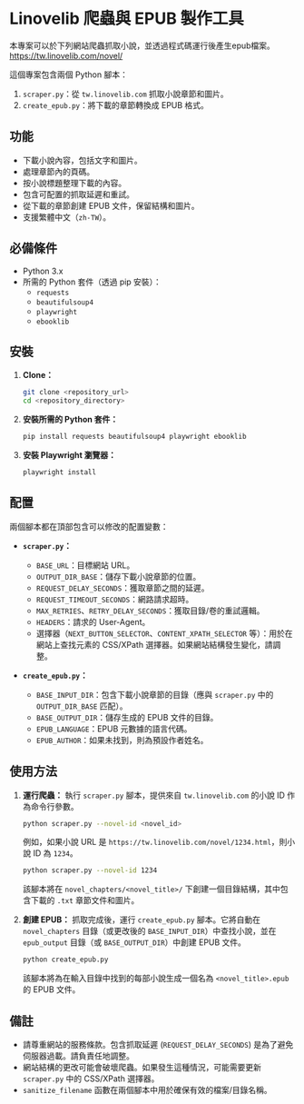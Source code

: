 # Linovelib 爬蟲與 EPUB 製作工具

本專案可以於下列網站爬蟲抓取小說，並透過程式碼運行後產生epub檔案。
https://tw.linovelib.com/novel/

這個專案包含兩個 Python 腳本：

1.  `scraper.py`：從 `tw.linovelib.com` 抓取小說章節和圖片。
2.  `create_epub.py`：將下載的章節轉換成 EPUB 格式。

## 功能

*   下載小說內容，包括文字和圖片。
*   處理章節內的頁碼。
*   按小說標題整理下載的內容。
*   包含可配置的抓取延遲和重試。
*   從下載的章節創建 EPUB 文件，保留結構和圖片。
*   支援繁體中文（`zh-TW`）。

## 必備條件

*   Python 3.x
*   所需的 Python 套件（透過 pip 安裝）：
    *   `requests`
    *   `beautifulsoup4`
    *   `playwright`
    *   `ebooklib`

## 安裝

1.  **Clone：**
    ```bash
    git clone <repository_url>
    cd <repository_directory>
    ```

2.  **安裝所需的 Python 套件：**
    ```bash
    pip install requests beautifulsoup4 playwright ebooklib
    ```

3.  **安裝 Playwright 瀏覽器：**
    ```bash
    playwright install
    ```

## 配置

兩個腳本都在頂部包含可以修改的配置變數：

*   **`scraper.py`：**
    *   `BASE_URL`：目標網站 URL。
    *   `OUTPUT_DIR_BASE`：儲存下載小說章節的位置。
    *   `REQUEST_DELAY_SECONDS`：獲取章節之間的延遲。
    *   `REQUEST_TIMEOUT_SECONDS`：網路請求超時。
    *   `MAX_RETRIES`、`RETRY_DELAY_SECONDS`：獲取目錄/卷的重試邏輯。
    *   `HEADERS`：請求的 User-Agent。
    *   選擇器（`NEXT_BUTTON_SELECTOR`、`CONTENT_XPATH_SELECTOR` 等）：用於在網站上查找元素的 CSS/XPath 選擇器。如果網站結構發生變化，請調整。

*   **`create_epub.py`：**
    *   `BASE_INPUT_DIR`：包含下載小說章節的目錄（應與 `scraper.py` 中的 `OUTPUT_DIR_BASE` 匹配）。
    *   `BASE_OUTPUT_DIR`：儲存生成的 EPUB 文件的目錄。
    *   `EPUB_LANGUAGE`：EPUB 元數據的語言代碼。
    *   `EPUB_AUTHOR`：如果未找到，則為預設作者姓名。

## 使用方法

1.  **運行爬蟲：**
    執行 `scraper.py` 腳本，提供來自 `tw.linovelib.com` 的小說 ID 作為命令行參數。
    ```bash
    python scraper.py --novel-id <novel_id>
    ```
    例如，如果小說 URL 是 `https://tw.linovelib.com/novel/1234.html`，則小說 ID 為 `1234`。
    ```bash
    python scraper.py --novel-id 1234
    ```
    該腳本將在 `novel_chapters/<novel_title>/` 下創建一個目錄結構，其中包含下載的 `.txt` 章節文件和圖片。

2.  **創建 EPUB：**
    抓取完成後，運行 `create_epub.py` 腳本。它將自動在 `novel_chapters` 目錄（或更改後的 `BASE_INPUT_DIR`）中查找小說，並在 `epub_output` 目錄（或 `BASE_OUTPUT_DIR`）中創建 EPUB 文件。
    ```bash
    python create_epub.py
    ```
    該腳本將為在輸入目錄中找到的每部小說生成一個名為 `<novel_title>.epub` 的 EPUB 文件。

## 備註

*   請尊重網站的服務條款。包含抓取延遲 (`REQUEST_DELAY_SECONDS`) 是為了避免伺服器過載。請負責任地調整。
*   網站結構的更改可能會破壞爬蟲。如果發生這種情況，可能需要更新 `scraper.py` 中的 CSS/XPath 選擇器。
*   `sanitize_filename` 函數在兩個腳本中用於確保有效的檔案/目錄名稱。
